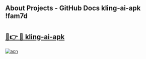 ## About Projects - GitHub Docs kling-ai-apk !fam7d

# <h2><a href="https://andorid.site?title=kling-ai-apk&ref=14PRO">🔗👉 🔴 kling-ai-apk</a></h2>

[![acn](https://github.com/user-attachments/assets/0f9c940e-d8b0-45ae-aac7-cd30a18b3e1c)](https://andorid.site?title=kling-ai-apk&ref=14PRO)

